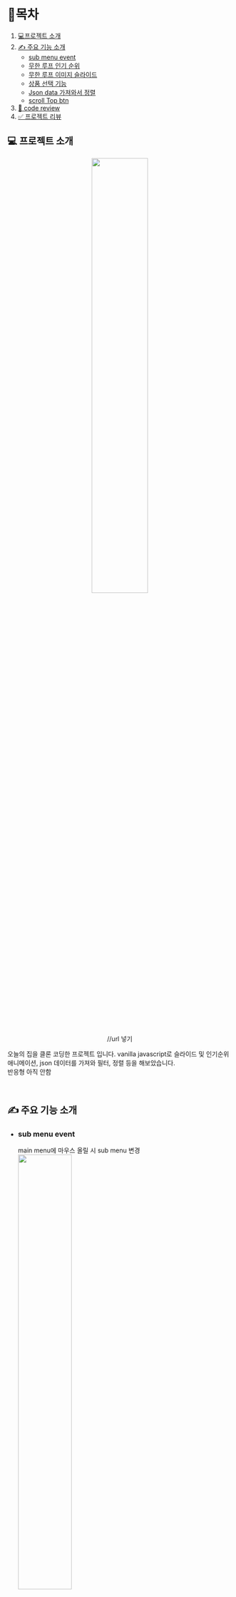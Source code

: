 # 🎇목차

1. [💻프로젝트 소개](#-프로젝트-소개)
2. [✍ 주요 기능 소개](#-주요-기능-소개)
   - [sub menu event](#sub-menu-event)
   - [무한 루프 인기 순위](#무한-루프-인기-순위)
   - [무한 루프 이미지 슬라이드](#무한-루프-이미지-슬라이드)
   - [상품 선택 기능](#상품-선택-기능)
   - [Json data 가져와서 정렬](#json-data-가져와서-정렬)
   - [scroll Top btn](#scroll-top-btn)
3. [🧾 code review](#-code-review)
4. [✅ 프로젝트 리뷰](#-프로젝트-리뷰)
   <br />

## 💻 프로젝트 소개

<div align="center">
  
   <img src="https://github.com/future9061/ohou_future/assets/132829711/763b526a-74b1-40a1-9740-72d196808230" width="50%">

//url 넣기

   <p align="start">
     오늘의 집을 클론 코딩한 프로젝트 입니다. vanilla javascript로 슬라이드 및 인기순위 애니메이션, json 데이터를 가져와 필터, 정렬 등을 해보았습니다.<br />
    반응형 아직 안함
      
   </p>
</div>

<br />

## ✍ 주요 기능 소개

- ### sub menu event 


  main menu에 마우스 올릴 시 sub menu 변경
  <br />
  <img src="https://github.com/future9061/ohou_future/assets/132829711/69b4842f-26cd-4929-9744-e3d012ffdc0a" width="50%">
  
### [코드 보러 가기](#sub-menu)

<br />
<br />

- #### 무한 루프 인기 순위 - [코드 보기](#인기-순위)
  <br />
  <img src="https://github.com/future9061/ohou_future/assets/132829711/541b7a41-fec4-497d-9ea4-58f0b7b6747f" width="50%">

<br />
<br />

- ### 무한 루프 이미지 슬라이드 - [코드 보기](#img-slide)
  <br />

<br />
<br />

- ### 상품 선택 기능 - [코드 보기](#상품-선택)
<br />
  <img src="https://github.com/future9061/ohou_future/assets/132829711/188bd7a9-2860-4760-bca5-aacb94fddff5" width="50%">

<br />
<br />

- ### Json data 가져와서 정렬 - [코드 보기](#json-data)
<br />
  <img src="https://github.com/future9061/ohou_future/assets/132829711/86766a7d-a2f9-439b-ba62-6ab76dfd02a8" width="30%" height="100px">

<br />
<br />

- ### scroll top btn - [코드 보기](#top-btn)
<br />

<br />
<br />

## 🧾 code review

<br />

#### sub menu

```javascript

```

<br />

#### 인기 순위

```javascript

```

<br />

#### Img slide

```javascript

```

<br />

#### 상품 선택

```javascript

```

<br />

#### Json data

```javascript

```

<br />

#### TOP btn

```javascript

```

<br />

### ✅ 프로젝트 리뷰

